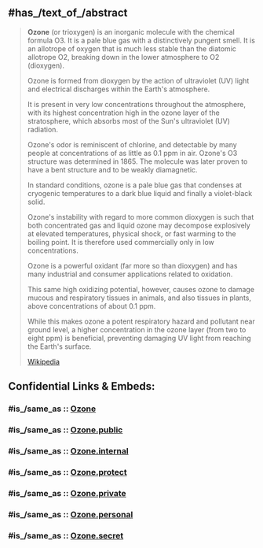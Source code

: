 

## #has_/text_of_/abstract 

> **Ozone** (or trioxygen) is an inorganic molecule with the chemical formula O3. 
> It is a pale blue gas with a distinctively pungent smell. 
> It is an allotrope of oxygen that is much less stable than the diatomic allotrope O2, 
> breaking down in the lower atmosphere to O2 (dioxygen). 
> 
> Ozone is formed from dioxygen by the action of ultraviolet (UV) light 
> and electrical discharges within the Earth's atmosphere. 
> 
> It is present in very low concentrations throughout the atmosphere, 
> with its highest concentration high in the ozone layer of the stratosphere, 
> which absorbs most of the Sun's ultraviolet (UV) radiation.
>
> Ozone's odor is reminiscent of chlorine, and detectable by many people at concentrations of as little as 0.1 ppm in air. 
> Ozone's O3 structure was determined in 1865. 
> The molecule was later proven to have a bent structure and to be weakly diamagnetic. 
> 
> In standard conditions, ozone is a pale blue gas that condenses at cryogenic temperatures to a dark blue liquid 
> and finally a violet-black solid. 
> 
> Ozone's instability with regard to more common dioxygen is such that 
> both concentrated gas and liquid ozone may decompose explosively at elevated temperatures, physical shock, 
> or fast warming to the boiling point. It is therefore used commercially only in low concentrations.
>
> Ozone is a powerful oxidant (far more so than dioxygen) 
> and has many industrial and consumer applications related to oxidation. 
> 
> This same high oxidizing potential, however, causes ozone to damage mucous and respiratory tissues in animals, 
> and also tissues in plants, above concentrations of about 0.1 ppm. 
> 
> While this makes ozone a potent respiratory hazard and pollutant near ground level, 
> a higher concentration in the ozone layer (from two to eight ppm) is beneficial, 
> preventing damaging UV light from reaching the Earth's surface.
>
> [Wikipedia](https://en.wikipedia.org/wiki/Ozone)


## Confidential Links & Embeds: 

### #is_/same_as :: [Ozone](/_Standards/Earth/Ozone.md) 

### #is_/same_as :: [Ozone.public](/_public/Earth/Ozone.public.md) 

### #is_/same_as :: [Ozone.internal](/_internal/Earth/Ozone.internal.md) 

### #is_/same_as :: [Ozone.protect](/_protect/Earth/Ozone.protect.md) 

### #is_/same_as :: [Ozone.private](/_private/Earth/Ozone.private.md) 

### #is_/same_as :: [Ozone.personal](/_personal/Earth/Ozone.personal.md) 

### #is_/same_as :: [Ozone.secret](/_secret/Earth/Ozone.secret.md)

